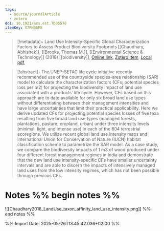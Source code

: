 ```yaml
---
tags:
  - source/journalArticle
  - zotero
doi: 10.1021/acs.est.7b05570
itemKey: X7FH6SM8
---
```

>[!metadata]+
> Land Use Intensity-Specific Global Characterization Factors to Assess Product Biodiversity Footprints
> [[Chaudhary, Abhishek]], [[Brooks, Thomas M.]], 
> [[Environmental Science & Technology]] (2018)
> [[biodiversity]], 
> [Online link](https://pubs.acs.org/doi/10.1021/acs.est.7b05570), [Zotero Item](zotero://select/library/items/X7FH6SM8), [Local pdf](file://C:/Users/aburg/Documents/references/zotero/storage/569TDA63/chaudhary-brooks-2018-land-use-intensity-specific-global-characterization-factors-to-assess-product-biodiversity.pdf), 

>[!abstract]-
>The UNEP-SETAC life cycle initiative recently recommended use of the countryside species-area relationship (SAR) model to calculate the characterization factors (CFs; potential species loss per m2) for projecting the biodiversity impact of land use associated with a products' life cycle. However, CFs based on this approach are to date available for only six broad land use types without differentiating between their management intensities and have large uncertainties that limit their practical applicability. Here we derive updated CFs for projecting potential species losses of five taxa resulting from five broad land use types (managed forests, plantations, pasture, cropland, urban) under three intensity levels (minimal, light, and intense use) in each of the 804 terrestrial ecoregions. We utilize recent global land use intensity maps and International Union for Conservation of Nature (IUCN) habitat classification scheme to parametrize the SAR model. As a case study, we compare the biodiversity impacts of 1 m3 of wood produced under four different forest management regimes in India and demonstrate that the new land use intensity-specific CFs have smaller uncertainty intervals and are able to discern the impacts of intensively managed land uses from the low intensity regimes, which has not been possible through previous CFs.

# Notes %% begin notes %%
![[Chaudhary2018_LandUse_taxon_affinity_land_use_intensity.png]]
%% end notes %%




%% Import Date: 2025-05-26T13:45:42.036+02:00 %%
